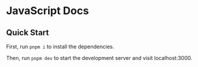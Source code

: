 # JavaScript Docs

## Quick Start

First, run `pnpm i` to install the dependencies.

Then, run `pnpm dev` to start the development server and visit localhost:3000.
